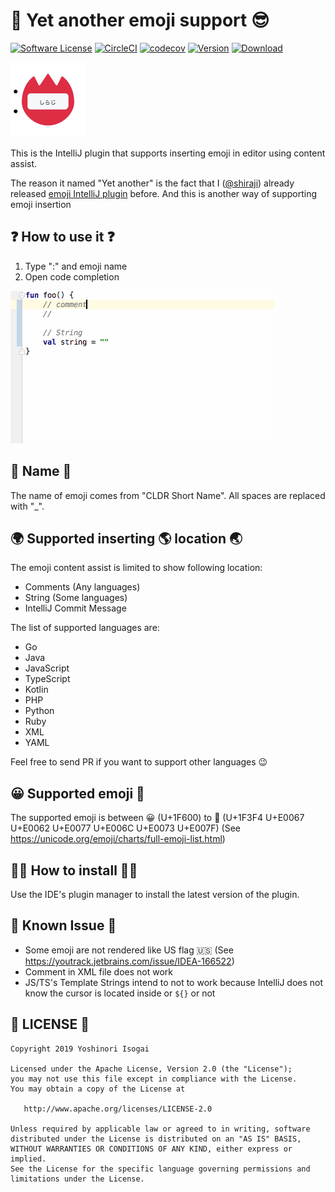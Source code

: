 # 🚀 Yet another emoji support 😎

[![Software License](https://img.shields.io/badge/license-Apache%202.0-brightgreen.svg)](https://github.com/shiraji/find-pull-request/blob/master/LICENSE)
[![CircleCI](https://circleci.com/gh/shiraji/yet-another-emoji-support.svg?style=svg)](https://circleci.com/gh/shiraji/yet-another-emoji-support)
[![codecov](https://codecov.io/gh/shiraji/yet-another-emoji-support/branch/master/graph/badge.svg)](https://codecov.io/gh/shiraji/yet-another-emoji-support)
[![Version](https://img.shields.io/jetbrains/plugin/v/12512-yet-another-emoji-support.svg)](https://plugins.jetbrains.com/plugin/12512-yet-another-emoji-support)
[![Download](https://img.shields.io/jetbrains/plugin/d/12512-yet-another-emoji-support.svg)](https://plugins.jetbrains.com/plugin/12512-yet-another-emoji-support)

![icon](website/images/icon.png)

This is the IntelliJ plugin that supports inserting emoji in editor using content assist.

The reason it named "Yet another" is the fact that I ([@shiraji](https://github.com/shiraji)) already released [emoji IntelliJ plugin](https://github.com/shiraji/emoji) before. And this is another way of supporting emoji insertion

## ❓ How to use it ❓

1. Type ":" and emoji name
1. Open code completion

![screenshot](website/images/emoji.gif)

## 📛 Name 📛

The name of emoji comes from "CLDR Short Name". All spaces are replaced with "_".

## 🌍 Supported inserting 🌎 location 🌏

The emoji content assist is limited to show following location:

* Comments (Any languages)
* String (Some languages)
* IntelliJ Commit Message

The list of supported languages are:

* Go
* Java
* JavaScript
* TypeScript
* Kotlin
* PHP
* Python
* Ruby
* XML
* YAML

Feel free to send PR if you want to support other languages 😉

## 😀 Supported emoji 🏴

The supported emoji is between 😀 (U+1F600) to 🏴󠁧󠁢󠁷󠁬󠁳󠁿 (U+1F3F4 U+E0067 U+E0062 U+E0077 U+E006C U+E0073 U+E007F) (See https://unicode.org/emoji/charts/full-emoji-list.html)

## 👩‍🔧 How to install 👨‍🔧

Use the IDE's plugin manager to install the latest version of the plugin.

## 🙈 Known Issue 🙉

* Some emoji are not rendered like US flag 🇺🇸 (See https://youtrack.jetbrains.com/issue/IDEA-166522)
* Comment in XML file does not work
* JS/TS's Template Strings intend to not to work because IntelliJ does not know the cursor is located inside or `${}` or not


## 📄 LICENSE 📃

```
Copyright 2019 Yoshinori Isogai

Licensed under the Apache License, Version 2.0 (the "License");
you may not use this file except in compliance with the License.
You may obtain a copy of the License at

   http://www.apache.org/licenses/LICENSE-2.0

Unless required by applicable law or agreed to in writing, software
distributed under the License is distributed on an "AS IS" BASIS,
WITHOUT WARRANTIES OR CONDITIONS OF ANY KIND, either express or implied.
See the License for the specific language governing permissions and
limitations under the License.
```
